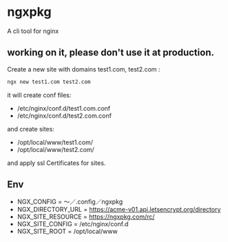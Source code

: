 # ngxpkg

A cli tool for nginx

## working on it, please don't use it at production.


Create a new site with domains test1.com, test2.com :

```bash
ngx new test1.com test2.com
```

it will create conf files:

* /etc/nginx/conf.d/test1.com.conf
* /etc/nginx/conf.d/test2.com.conf

and create sites:

* /opt/local/www/test1.com/
* /opt/local/www/test2.com/

and apply ssl Certificates for sites.

## Env

* NGX_CONFIG = 〜／.config／ngxpkg
* NGX_DIRECTORY_URL = https://acme-v01.api.letsencrypt.org/directory
* NGX_SITE_RESOURCE = https://ngxpkg.com/rc/
* NGX_SITE_CONFIG = /etc/nginx/conf.d
* NGX_SITE_ROOT = /opt/local/www